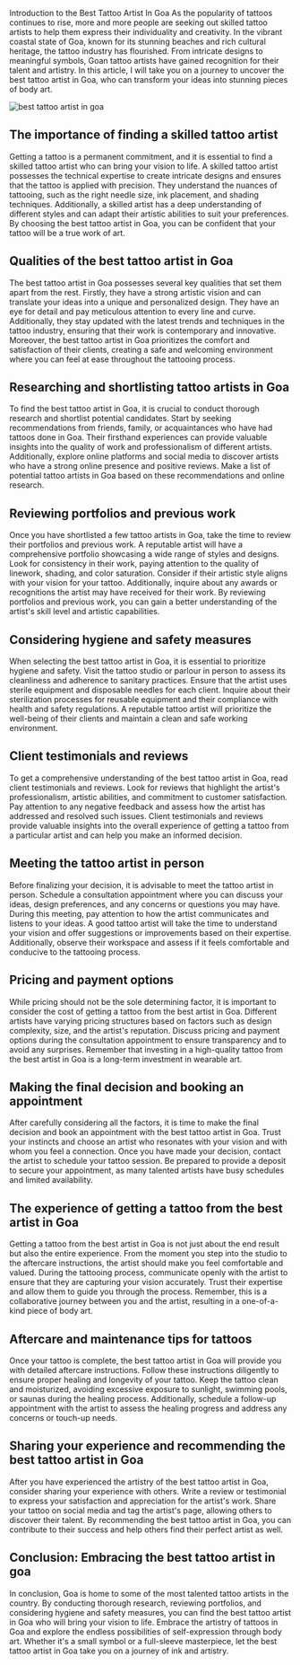 Introduction to the Best Tattoo Artist In Goa As the popularity of tattoos continues to rise, more and more people are seeking out skilled tattoo artists to help them express their individuality and creativity. In the vibrant coastal state of Goa, known for its stunning beaches and rich cultural heritage, the tattoo industry has flourished. From intricate designs to meaningful symbols, Goan tattoo artists have gained recognition for their talent and artistry. In this article, I will take you on a journey to uncover the best tattoo artist in Goa, who can transform your ideas into stunning pieces of body art.

<img src="https://i.ytimg.com/vi/NoxR0t3dTLA/maxresdefault.jpg" alt="best tattoo artist in goa" style="max-width: 100%;">

The importance of finding a skilled tattoo artist
-------------------------------------------------

Getting a tattoo is a permanent commitment, and it is essential to find a skilled tattoo artist who can bring your vision to life. A skilled tattoo artist possesses the technical expertise to create intricate designs and ensures that the tattoo is applied with precision. They understand the nuances of tattooing, such as the right needle size, ink placement, and shading techniques. Additionally, a skilled artist has a deep understanding of different styles and can adapt their artistic abilities to suit your preferences. By choosing the best tattoo artist in Goa, you can be confident that your tattoo will be a true work of art.

Qualities of the best tattoo artist in Goa
------------------------------------------

The best tattoo artist in Goa possesses several key qualities that set them apart from the rest. Firstly, they have a strong artistic vision and can translate your ideas into a unique and personalized design. They have an eye for detail and pay meticulous attention to every line and curve. Additionally, they stay updated with the latest trends and techniques in the tattoo industry, ensuring that their work is contemporary and innovative. Moreover, the best tattoo artist in Goa prioritizes the comfort and satisfaction of their clients, creating a safe and welcoming environment where you can feel at ease throughout the tattooing process.

Researching and shortlisting tattoo artists in Goa
--------------------------------------------------

To find the best tattoo artist in Goa, it is crucial to conduct thorough research and shortlist potential candidates. Start by seeking recommendations from friends, family, or acquaintances who have had tattoos done in Goa. Their firsthand experiences can provide valuable insights into the quality of work and professionalism of different artists. Additionally, explore online platforms and social media to discover artists who have a strong online presence and positive reviews. Make a list of potential tattoo artists in Goa based on these recommendations and online research.

Reviewing portfolios and previous work
--------------------------------------

Once you have shortlisted a few tattoo artists in Goa, take the time to review their portfolios and previous work. A reputable artist will have a comprehensive portfolio showcasing a wide range of styles and designs. Look for consistency in their work, paying attention to the quality of linework, shading, and color saturation. Consider if their artistic style aligns with your vision for your tattoo. Additionally, inquire about any awards or recognitions the artist may have received for their work. By reviewing portfolios and previous work, you can gain a better understanding of the artist's skill level and artistic capabilities.

Considering hygiene and safety measures
---------------------------------------

When selecting the best tattoo artist in Goa, it is essential to prioritize hygiene and safety. Visit the tattoo studio or parlour in person to assess its cleanliness and adherence to sanitary practices. Ensure that the artist uses sterile equipment and disposable needles for each client. Inquire about their sterilization processes for reusable equipment and their compliance with health and safety regulations. A reputable tattoo artist will prioritize the well-being of their clients and maintain a clean and safe working environment.

Client testimonials and reviews
-------------------------------

To get a comprehensive understanding of the best tattoo artist in Goa, read client testimonials and reviews. Look for reviews that highlight the artist's professionalism, artistic abilities, and commitment to customer satisfaction. Pay attention to any negative feedback and assess how the artist has addressed and resolved such issues. Client testimonials and reviews provide valuable insights into the overall experience of getting a tattoo from a particular artist and can help you make an informed decision.

Meeting the tattoo artist in person
-----------------------------------

Before finalizing your decision, it is advisable to meet the tattoo artist in person. Schedule a consultation appointment where you can discuss your ideas, design preferences, and any concerns or questions you may have. During this meeting, pay attention to how the artist communicates and listens to your ideas. A good tattoo artist will take the time to understand your vision and offer suggestions or improvements based on their expertise. Additionally, observe their workspace and assess if it feels comfortable and conducive to the tattooing process.

Pricing and payment options
---------------------------

While pricing should not be the sole determining factor, it is important to consider the cost of getting a tattoo from the best artist in Goa. Different artists have varying pricing structures based on factors such as design complexity, size, and the artist's reputation. Discuss pricing and payment options during the consultation appointment to ensure transparency and to avoid any surprises. Remember that investing in a high-quality tattoo from the best artist in Goa is a long-term investment in wearable art.

Making the final decision and booking an appointment
----------------------------------------------------

After carefully considering all the factors, it is time to make the final decision and book an appointment with the best tattoo artist in Goa. Trust your instincts and choose an artist who resonates with your vision and with whom you feel a connection. Once you have made your decision, contact the artist to schedule your tattoo session. Be prepared to provide a deposit to secure your appointment, as many talented artists have busy schedules and limited availability.

The experience of getting a tattoo from the best artist in Goa
--------------------------------------------------------------

Getting a tattoo from the best artist in Goa is not just about the end result but also the entire experience. From the moment you step into the studio to the aftercare instructions, the artist should make you feel comfortable and valued. During the tattooing process, communicate openly with the artist to ensure that they are capturing your vision accurately. Trust their expertise and allow them to guide you through the process. Remember, this is a collaborative journey between you and the artist, resulting in a one-of-a-kind piece of body art.

Aftercare and maintenance tips for tattoos
------------------------------------------

Once your tattoo is complete, the best tattoo artist in Goa will provide you with detailed aftercare instructions. Follow these instructions diligently to ensure proper healing and longevity of your tattoo. Keep the tattoo clean and moisturized, avoiding excessive exposure to sunlight, swimming pools, or saunas during the healing process. Additionally, schedule a follow-up appointment with the artist to assess the healing progress and address any concerns or touch-up needs.

Sharing your experience and recommending the best tattoo artist in Goa
----------------------------------------------------------------------

After you have experienced the artistry of the best tattoo artist in Goa, consider sharing your experience with others. Write a review or testimonial to express your satisfaction and appreciation for the artist's work. Share your tattoo on social media and tag the artist's page, allowing others to discover their talent. By recommending the best tattoo artist in Goa, you can contribute to their success and help others find their perfect artist as well.

Conclusion: Embracing the best tattoo artist in goa
----------------------------------------------------

In conclusion, Goa is home to some of the most talented tattoo artists in the country. By conducting thorough research, reviewing portfolios, and considering hygiene and safety measures, you can find the best tattoo artist in Goa who will bring your vision to life. Embrace the artistry of tattoos in Goa and explore the endless possibilities of self-expression through body art. Whether it's a small symbol or a full-sleeve masterpiece, let the best tattoo artist in Goa take you on a journey of ink and artistry.
